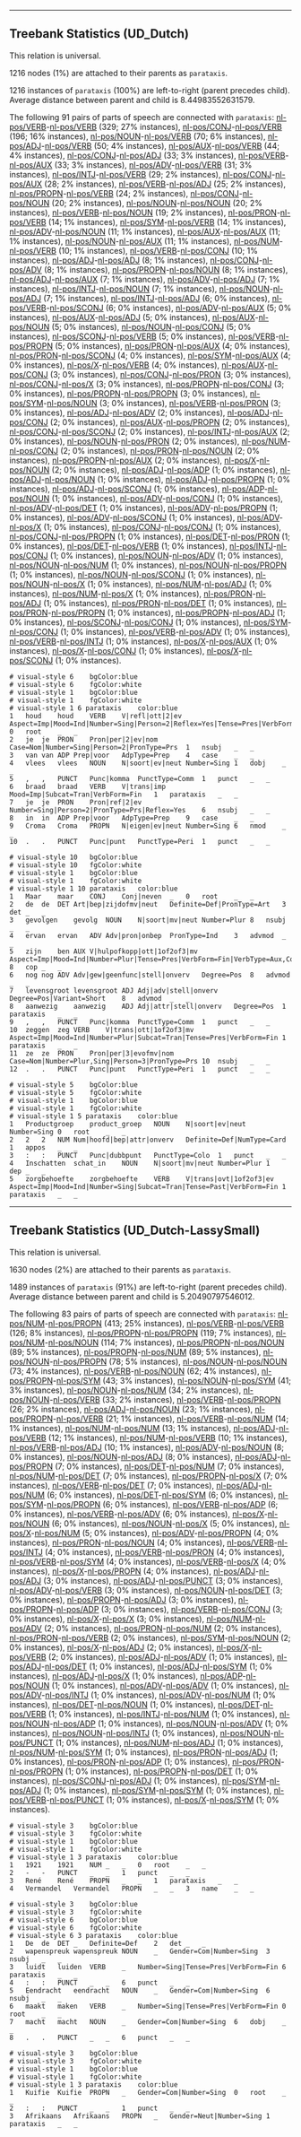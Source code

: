 

--------------------------------------------------------------------------------

## Treebank Statistics (UD_Dutch)

This relation is universal.

1216 nodes (1%) are attached to their parents as `parataxis`.

1216 instances of `parataxis` (100%) are left-to-right (parent precedes child).
Average distance between parent and child is 8.44983552631579.

The following 91 pairs of parts of speech are connected with `parataxis`: [nl-pos/VERB]()-[nl-pos/VERB]() (329; 27% instances), [nl-pos/CONJ]()-[nl-pos/VERB]() (196; 16% instances), [nl-pos/NOUN]()-[nl-pos/VERB]() (70; 6% instances), [nl-pos/ADJ]()-[nl-pos/VERB]() (50; 4% instances), [nl-pos/AUX]()-[nl-pos/VERB]() (44; 4% instances), [nl-pos/CONJ]()-[nl-pos/ADJ]() (33; 3% instances), [nl-pos/VERB]()-[nl-pos/AUX]() (33; 3% instances), [nl-pos/ADV]()-[nl-pos/VERB]() (31; 3% instances), [nl-pos/INTJ]()-[nl-pos/VERB]() (29; 2% instances), [nl-pos/CONJ]()-[nl-pos/AUX]() (28; 2% instances), [nl-pos/VERB]()-[nl-pos/ADJ]() (25; 2% instances), [nl-pos/PROPN]()-[nl-pos/VERB]() (24; 2% instances), [nl-pos/CONJ]()-[nl-pos/NOUN]() (20; 2% instances), [nl-pos/NOUN]()-[nl-pos/NOUN]() (20; 2% instances), [nl-pos/VERB]()-[nl-pos/NOUN]() (19; 2% instances), [nl-pos/PRON]()-[nl-pos/VERB]() (14; 1% instances), [nl-pos/SYM]()-[nl-pos/VERB]() (14; 1% instances), [nl-pos/ADV]()-[nl-pos/NOUN]() (11; 1% instances), [nl-pos/AUX]()-[nl-pos/AUX]() (11; 1% instances), [nl-pos/NOUN]()-[nl-pos/AUX]() (11; 1% instances), [nl-pos/NUM]()-[nl-pos/VERB]() (10; 1% instances), [nl-pos/VERB]()-[nl-pos/CONJ]() (10; 1% instances), [nl-pos/ADJ]()-[nl-pos/ADJ]() (8; 1% instances), [nl-pos/CONJ]()-[nl-pos/ADV]() (8; 1% instances), [nl-pos/PROPN]()-[nl-pos/NOUN]() (8; 1% instances), [nl-pos/ADJ]()-[nl-pos/AUX]() (7; 1% instances), [nl-pos/ADV]()-[nl-pos/ADJ]() (7; 1% instances), [nl-pos/INTJ]()-[nl-pos/NOUN]() (7; 1% instances), [nl-pos/NOUN]()-[nl-pos/ADJ]() (7; 1% instances), [nl-pos/INTJ]()-[nl-pos/ADJ]() (6; 0% instances), [nl-pos/VERB]()-[nl-pos/SCONJ]() (6; 0% instances), [nl-pos/ADV]()-[nl-pos/AUX]() (5; 0% instances), [nl-pos/AUX]()-[nl-pos/ADJ]() (5; 0% instances), [nl-pos/AUX]()-[nl-pos/NOUN]() (5; 0% instances), [nl-pos/NOUN]()-[nl-pos/CONJ]() (5; 0% instances), [nl-pos/SCONJ]()-[nl-pos/VERB]() (5; 0% instances), [nl-pos/VERB]()-[nl-pos/PROPN]() (5; 0% instances), [nl-pos/PRON]()-[nl-pos/AUX]() (4; 0% instances), [nl-pos/PRON]()-[nl-pos/SCONJ]() (4; 0% instances), [nl-pos/SYM]()-[nl-pos/AUX]() (4; 0% instances), [nl-pos/X]()-[nl-pos/VERB]() (4; 0% instances), [nl-pos/AUX]()-[nl-pos/CONJ]() (3; 0% instances), [nl-pos/CONJ]()-[nl-pos/PRON]() (3; 0% instances), [nl-pos/CONJ]()-[nl-pos/X]() (3; 0% instances), [nl-pos/PROPN]()-[nl-pos/CONJ]() (3; 0% instances), [nl-pos/PROPN]()-[nl-pos/PROPN]() (3; 0% instances), [nl-pos/SYM]()-[nl-pos/NOUN]() (3; 0% instances), [nl-pos/VERB]()-[nl-pos/PRON]() (3; 0% instances), [nl-pos/ADJ]()-[nl-pos/ADV]() (2; 0% instances), [nl-pos/ADJ]()-[nl-pos/CONJ]() (2; 0% instances), [nl-pos/AUX]()-[nl-pos/PROPN]() (2; 0% instances), [nl-pos/CONJ]()-[nl-pos/SCONJ]() (2; 0% instances), [nl-pos/INTJ]()-[nl-pos/AUX]() (2; 0% instances), [nl-pos/NOUN]()-[nl-pos/PRON]() (2; 0% instances), [nl-pos/NUM]()-[nl-pos/CONJ]() (2; 0% instances), [nl-pos/PRON]()-[nl-pos/NOUN]() (2; 0% instances), [nl-pos/PROPN]()-[nl-pos/AUX]() (2; 0% instances), [nl-pos/X]()-[nl-pos/NOUN]() (2; 0% instances), [nl-pos/ADJ]()-[nl-pos/ADP]() (1; 0% instances), [nl-pos/ADJ]()-[nl-pos/NOUN]() (1; 0% instances), [nl-pos/ADJ]()-[nl-pos/PROPN]() (1; 0% instances), [nl-pos/ADJ]()-[nl-pos/SCONJ]() (1; 0% instances), [nl-pos/ADP]()-[nl-pos/NOUN]() (1; 0% instances), [nl-pos/ADV]()-[nl-pos/CONJ]() (1; 0% instances), [nl-pos/ADV]()-[nl-pos/DET]() (1; 0% instances), [nl-pos/ADV]()-[nl-pos/PROPN]() (1; 0% instances), [nl-pos/ADV]()-[nl-pos/SCONJ]() (1; 0% instances), [nl-pos/ADV]()-[nl-pos/X]() (1; 0% instances), [nl-pos/CONJ]()-[nl-pos/CONJ]() (1; 0% instances), [nl-pos/CONJ]()-[nl-pos/PROPN]() (1; 0% instances), [nl-pos/DET]()-[nl-pos/PRON]() (1; 0% instances), [nl-pos/DET]()-[nl-pos/VERB]() (1; 0% instances), [nl-pos/INTJ]()-[nl-pos/CONJ]() (1; 0% instances), [nl-pos/NOUN]()-[nl-pos/ADV]() (1; 0% instances), [nl-pos/NOUN]()-[nl-pos/NUM]() (1; 0% instances), [nl-pos/NOUN]()-[nl-pos/PROPN]() (1; 0% instances), [nl-pos/NOUN]()-[nl-pos/SCONJ]() (1; 0% instances), [nl-pos/NOUN]()-[nl-pos/X]() (1; 0% instances), [nl-pos/NUM]()-[nl-pos/ADJ]() (1; 0% instances), [nl-pos/NUM]()-[nl-pos/X]() (1; 0% instances), [nl-pos/PRON]()-[nl-pos/ADJ]() (1; 0% instances), [nl-pos/PRON]()-[nl-pos/DET]() (1; 0% instances), [nl-pos/PRON]()-[nl-pos/PROPN]() (1; 0% instances), [nl-pos/PROPN]()-[nl-pos/ADJ]() (1; 0% instances), [nl-pos/SCONJ]()-[nl-pos/CONJ]() (1; 0% instances), [nl-pos/SYM]()-[nl-pos/CONJ]() (1; 0% instances), [nl-pos/VERB]()-[nl-pos/ADV]() (1; 0% instances), [nl-pos/VERB]()-[nl-pos/INTJ]() (1; 0% instances), [nl-pos/X]()-[nl-pos/AUX]() (1; 0% instances), [nl-pos/X]()-[nl-pos/CONJ]() (1; 0% instances), [nl-pos/X]()-[nl-pos/SCONJ]() (1; 0% instances).


~~~ conllu
# visual-style 6	bgColor:blue
# visual-style 6	fgColor:white
# visual-style 1	bgColor:blue
# visual-style 1	fgColor:white
# visual-style 1 6 parataxis	color:blue
1	houd	houd	VERB	V|refl|ott|2|ev	Aspect=Imp|Mood=Ind|Number=Sing|Person=2|Reflex=Yes|Tense=Pres|VerbForm=Fin	0	root	_	_
2	je	je	PRON	Pron|per|2|ev|nom	Case=Nom|Number=Sing|Person=2|PronType=Prs	1	nsubj	_	_
3	van	van	ADP	Prep|voor	AdpType=Prep	4	case	_	_
4	vlees	vlees	NOUN	N|soort|ev|neut	Number=Sing	1	dobj	_	_
5	,	,	PUNCT	Punc|komma	PunctType=Comm	1	punct	_	_
6	braad	braad	VERB	V|trans|imp	Mood=Imp|Subcat=Tran|VerbForm=Fin	1	parataxis	_	_
7	je	je	PRON	Pron|ref|2|ev	Number=Sing|Person=2|PronType=Prs|Reflex=Yes	6	nsubj	_	_
8	in	in	ADP	Prep|voor	AdpType=Prep	9	case	_	_
9	Croma	Croma	PROPN	N|eigen|ev|neut	Number=Sing	6	nmod	_	_
10	.	.	PUNCT	Punc|punt	PunctType=Peri	1	punct	_	_

~~~


~~~ conllu
# visual-style 10	bgColor:blue
# visual-style 10	fgColor:white
# visual-style 1	bgColor:blue
# visual-style 1	fgColor:white
# visual-style 1 10 parataxis	color:blue
1	Maar	maar	CONJ	Conj|neven	_	0	root	_	_
2	de	de	DET	Art|bep|zijdofmv|neut	Definite=Def|PronType=Art	3	det	_	_
3	gevolgen	gevolg	NOUN	N|soort|mv|neut	Number=Plur	8	nsubj	_	_
4	ervan	ervan	ADV	Adv|pron|onbep	PronType=Ind	3	advmod	_	_
5	zijn	ben	AUX	V|hulpofkopp|ott|1of2of3|mv	Aspect=Imp|Mood=Ind|Number=Plur|Tense=Pres|VerbForm=Fin|VerbType=Aux,Cop	8	cop	_	_
6	nog	nog	ADV	Adv|gew|geenfunc|stell|onverv	Degree=Pos	8	advmod	_	_
7	levensgroot	levensgroot	ADJ	Adj|adv|stell|onverv	Degree=Pos|Variant=Short	8	advmod	_	_
8	aanwezig	aanwezig	ADJ	Adj|attr|stell|onverv	Degree=Pos	1	parataxis	_	_
9	,	,	PUNCT	Punc|komma	PunctType=Comm	1	punct	_	_
10	zeggen	zeg	VERB	V|trans|ott|1of2of3|mv	Aspect=Imp|Mood=Ind|Number=Plur|Subcat=Tran|Tense=Pres|VerbForm=Fin	1	parataxis	_	_
11	ze	ze	PRON	Pron|per|3|evofmv|nom	Case=Nom|Number=Plur,Sing|Person=3|PronType=Prs	10	nsubj	_	_
12	.	.	PUNCT	Punc|punt	PunctType=Peri	1	punct	_	_

~~~


~~~ conllu
# visual-style 5	bgColor:blue
# visual-style 5	fgColor:white
# visual-style 1	bgColor:blue
# visual-style 1	fgColor:white
# visual-style 1 5 parataxis	color:blue
1	Productgroep	product_groep	NOUN	N|soort|ev|neut	Number=Sing	0	root	_	_
2	2	2	NUM	Num|hoofd|bep|attr|onverv	Definite=Def|NumType=Card	1	appos	_	_
3	:	:	PUNCT	Punc|dubbpunt	PunctType=Colo	1	punct	_	_
4	Inschatten	schat_in	NOUN	N|soort|mv|neut	Number=Plur	1	dep	_	_
5	zorgbehoefte	zorgbehoefte	VERB	V|trans|ovt|1of2of3|ev	Aspect=Imp|Mood=Ind|Number=Sing|Subcat=Tran|Tense=Past|VerbForm=Fin	1	parataxis	_	_

~~~




--------------------------------------------------------------------------------

## Treebank Statistics (UD_Dutch-LassySmall)

This relation is universal.

1630 nodes (2%) are attached to their parents as `parataxis`.

1489 instances of `parataxis` (91%) are left-to-right (parent precedes child).
Average distance between parent and child is 5.20490797546012.

The following 83 pairs of parts of speech are connected with `parataxis`: [nl-pos/NUM]()-[nl-pos/PROPN]() (413; 25% instances), [nl-pos/VERB]()-[nl-pos/VERB]() (126; 8% instances), [nl-pos/PROPN]()-[nl-pos/PROPN]() (119; 7% instances), [nl-pos/NUM]()-[nl-pos/NOUN]() (114; 7% instances), [nl-pos/PROPN]()-[nl-pos/NOUN]() (89; 5% instances), [nl-pos/PROPN]()-[nl-pos/NUM]() (89; 5% instances), [nl-pos/NOUN]()-[nl-pos/PROPN]() (78; 5% instances), [nl-pos/NOUN]()-[nl-pos/NOUN]() (73; 4% instances), [nl-pos/VERB]()-[nl-pos/NOUN]() (62; 4% instances), [nl-pos/PROPN]()-[nl-pos/SYM]() (43; 3% instances), [nl-pos/NOUN]()-[nl-pos/SYM]() (41; 3% instances), [nl-pos/NOUN]()-[nl-pos/NUM]() (34; 2% instances), [nl-pos/NOUN]()-[nl-pos/VERB]() (33; 2% instances), [nl-pos/VERB]()-[nl-pos/PROPN]() (26; 2% instances), [nl-pos/ADJ]()-[nl-pos/NOUN]() (23; 1% instances), [nl-pos/PROPN]()-[nl-pos/VERB]() (21; 1% instances), [nl-pos/VERB]()-[nl-pos/NUM]() (14; 1% instances), [nl-pos/NUM]()-[nl-pos/NUM]() (13; 1% instances), [nl-pos/ADJ]()-[nl-pos/VERB]() (12; 1% instances), [nl-pos/NUM]()-[nl-pos/VERB]() (10; 1% instances), [nl-pos/VERB]()-[nl-pos/ADJ]() (10; 1% instances), [nl-pos/ADV]()-[nl-pos/NOUN]() (8; 0% instances), [nl-pos/NOUN]()-[nl-pos/ADJ]() (8; 0% instances), [nl-pos/ADJ]()-[nl-pos/PROPN]() (7; 0% instances), [nl-pos/DET]()-[nl-pos/NUM]() (7; 0% instances), [nl-pos/NUM]()-[nl-pos/DET]() (7; 0% instances), [nl-pos/PROPN]()-[nl-pos/X]() (7; 0% instances), [nl-pos/VERB]()-[nl-pos/DET]() (7; 0% instances), [nl-pos/ADJ]()-[nl-pos/NUM]() (6; 0% instances), [nl-pos/DET]()-[nl-pos/SYM]() (6; 0% instances), [nl-pos/SYM]()-[nl-pos/PROPN]() (6; 0% instances), [nl-pos/VERB]()-[nl-pos/ADP]() (6; 0% instances), [nl-pos/VERB]()-[nl-pos/ADV]() (6; 0% instances), [nl-pos/X]()-[nl-pos/NOUN]() (6; 0% instances), [nl-pos/NOUN]()-[nl-pos/X]() (5; 0% instances), [nl-pos/X]()-[nl-pos/NUM]() (5; 0% instances), [nl-pos/ADV]()-[nl-pos/PROPN]() (4; 0% instances), [nl-pos/PRON]()-[nl-pos/NOUN]() (4; 0% instances), [nl-pos/VERB]()-[nl-pos/INTJ]() (4; 0% instances), [nl-pos/VERB]()-[nl-pos/PRON]() (4; 0% instances), [nl-pos/VERB]()-[nl-pos/SYM]() (4; 0% instances), [nl-pos/VERB]()-[nl-pos/X]() (4; 0% instances), [nl-pos/X]()-[nl-pos/PROPN]() (4; 0% instances), [nl-pos/ADJ]()-[nl-pos/ADJ]() (3; 0% instances), [nl-pos/ADJ]()-[nl-pos/PUNCT]() (3; 0% instances), [nl-pos/ADV]()-[nl-pos/VERB]() (3; 0% instances), [nl-pos/NOUN]()-[nl-pos/DET]() (3; 0% instances), [nl-pos/PROPN]()-[nl-pos/ADJ]() (3; 0% instances), [nl-pos/PROPN]()-[nl-pos/ADP]() (3; 0% instances), [nl-pos/VERB]()-[nl-pos/CONJ]() (3; 0% instances), [nl-pos/X]()-[nl-pos/X]() (3; 0% instances), [nl-pos/NUM]()-[nl-pos/ADV]() (2; 0% instances), [nl-pos/PRON]()-[nl-pos/NUM]() (2; 0% instances), [nl-pos/PRON]()-[nl-pos/VERB]() (2; 0% instances), [nl-pos/SYM]()-[nl-pos/NOUN]() (2; 0% instances), [nl-pos/X]()-[nl-pos/ADJ]() (2; 0% instances), [nl-pos/X]()-[nl-pos/VERB]() (2; 0% instances), [nl-pos/ADJ]()-[nl-pos/ADV]() (1; 0% instances), [nl-pos/ADJ]()-[nl-pos/DET]() (1; 0% instances), [nl-pos/ADJ]()-[nl-pos/SYM]() (1; 0% instances), [nl-pos/ADJ]()-[nl-pos/X]() (1; 0% instances), [nl-pos/ADP]()-[nl-pos/NOUN]() (1; 0% instances), [nl-pos/ADV]()-[nl-pos/ADV]() (1; 0% instances), [nl-pos/ADV]()-[nl-pos/INTJ]() (1; 0% instances), [nl-pos/ADV]()-[nl-pos/NUM]() (1; 0% instances), [nl-pos/DET]()-[nl-pos/NOUN]() (1; 0% instances), [nl-pos/DET]()-[nl-pos/VERB]() (1; 0% instances), [nl-pos/INTJ]()-[nl-pos/NUM]() (1; 0% instances), [nl-pos/NOUN]()-[nl-pos/ADP]() (1; 0% instances), [nl-pos/NOUN]()-[nl-pos/ADV]() (1; 0% instances), [nl-pos/NOUN]()-[nl-pos/INTJ]() (1; 0% instances), [nl-pos/NOUN]()-[nl-pos/PUNCT]() (1; 0% instances), [nl-pos/NUM]()-[nl-pos/ADJ]() (1; 0% instances), [nl-pos/NUM]()-[nl-pos/SYM]() (1; 0% instances), [nl-pos/PRON]()-[nl-pos/ADJ]() (1; 0% instances), [nl-pos/PRON]()-[nl-pos/ADP]() (1; 0% instances), [nl-pos/PRON]()-[nl-pos/PROPN]() (1; 0% instances), [nl-pos/PROPN]()-[nl-pos/DET]() (1; 0% instances), [nl-pos/SCONJ]()-[nl-pos/ADJ]() (1; 0% instances), [nl-pos/SYM]()-[nl-pos/ADJ]() (1; 0% instances), [nl-pos/SYM]()-[nl-pos/SYM]() (1; 0% instances), [nl-pos/VERB]()-[nl-pos/PUNCT]() (1; 0% instances), [nl-pos/X]()-[nl-pos/SYM]() (1; 0% instances).


~~~ conllu
# visual-style 3	bgColor:blue
# visual-style 3	fgColor:white
# visual-style 1	bgColor:blue
# visual-style 1	fgColor:white
# visual-style 1 3 parataxis	color:blue
1	1921	1921	NUM	_	_	0	root	_	_
2	-	-	PUNCT	_	_	1	punct	_	_
3	René	René	PROPN	_	_	1	parataxis	_	_
4	Vermandel	Vermandel	PROPN	_	_	3	name	_	_

~~~


~~~ conllu
# visual-style 3	bgColor:blue
# visual-style 3	fgColor:white
# visual-style 6	bgColor:blue
# visual-style 6	fgColor:white
# visual-style 6 3 parataxis	color:blue
1	De	de	DET	_	Definite=Def	2	det	_	_
2	wapenspreuk	wapenspreuk	NOUN	_	Gender=Com|Number=Sing	3	nsubj	_	_
3	luidt	luiden	VERB	_	Number=Sing|Tense=Pres|VerbForm=Fin	6	parataxis	_	_
4	:	:	PUNCT	_	_	6	punct	_	_
5	Eendracht	eendracht	NOUN	_	Gender=Com|Number=Sing	6	nsubj	_	_
6	maakt	maken	VERB	_	Number=Sing|Tense=Pres|VerbForm=Fin	0	root	_	_
7	macht	macht	NOUN	_	Gender=Com|Number=Sing	6	dobj	_	_
8	.	.	PUNCT	_	_	6	punct	_	_

~~~


~~~ conllu
# visual-style 3	bgColor:blue
# visual-style 3	fgColor:white
# visual-style 1	bgColor:blue
# visual-style 1	fgColor:white
# visual-style 1 3 parataxis	color:blue
1	Kuifie	Kuifie	PROPN	_	Gender=Com|Number=Sing	0	root	_	_
2	:	:	PUNCT	_	_	1	punct	_	_
3	Afrikaans	Afrikaans	PROPN	_	Gender=Neut|Number=Sing	1	parataxis	_	_

~~~


